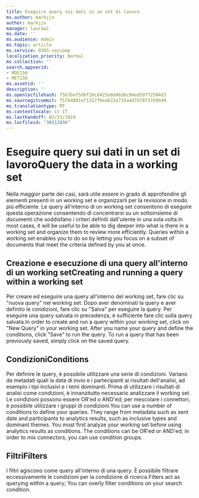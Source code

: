```yaml
---
title: Eseguire query sui dati in un set di lavoro
ms.author: markjjo
author: markjjo
manager: laurawi
ms.date: ''
ms.audience: Admin
ms.topic: article
ms.service: O365-seccomp
localization_priority: Normal
ms.collection: ''
search.appverid:
- MOE150
- MET150
ms.assetid: ''
description: ''
ms.openlocfilehash: f5b7bef5d9f20c6425e8d4636c94ed59f72504d3
ms.sourcegitcommit: f57b4001ef1327f0ea622e716a4d7d78f1769b49
ms.translationtype: MT
ms.contentlocale: it-IT
ms.lasthandoff: 02/23/2019
ms.locfileid: "30212836"
---
```

# <a name="query-the-data-in-a-working-set"></a><span data-ttu-id="0719a-102">Eseguire query sui dati in un set di lavoro</span><span class="sxs-lookup"><span data-stu-id="0719a-102">Query the data in a working set</span></span>

<span data-ttu-id="0719a-p101">Nella maggior parte dei casi, sarà utile essere in grado di approfondire gli elementi presenti in un working set e organizzarli per la revisione in modo più efficiente. Le query all'interno di un working set consentono di eseguire questa operazione consentendo di concentrarsi su un sottoinsieme di documenti che soddisfano i criteri definiti dall'utente in una sola volta.</span><span class="sxs-lookup"><span data-stu-id="0719a-p101">In most cases, it will be useful to be able to dig deeper into what is there in a working set and organize them to review more efficiently. Queries within a working set enables you to do so by letting you focus on a subset of documents that meet the criteria defined by you at once.</span></span>

## <a name="creating-and-running-a-query-within-a-working-set"></a><span data-ttu-id="0719a-105">Creazione e esecuzione di una query all'interno di un working set</span><span class="sxs-lookup"><span data-stu-id="0719a-105">Creating and running a query within a working set</span></span>

<span data-ttu-id="0719a-p102">Per creare ed eseguire una query all'interno del working set, fare clic su "nuova query" nel working set. Dopo aver denominati la query e aver definito le condizioni, fare clic su "Salva" per eseguire la query. Per eseguire una query salvata in precedenza, è sufficiente fare clic sulla query salvata.</span><span class="sxs-lookup"><span data-stu-id="0719a-p102">In order to create and run a query within your working set, click on "New Query" in your working set. After you name your query and define the conditions, click "Save" to run the query. To run a query that has been previously saved, simply click on the saved query.</span></span>

## <a name="conditions"></a><span data-ttu-id="0719a-109">Condizioni</span><span class="sxs-lookup"><span data-stu-id="0719a-109">Conditions</span></span>

<span data-ttu-id="0719a-p103">Per definire le query, è possibile utilizzare una serie di condizioni. Variano da metadati quali la data di invio e i partecipanti ai risultati dell'analisi, ad esempio i tipi inclusivi e i temi dominanti. Prima di utilizzare i risultati di analisi come condizioni, è innanzitutto necessario analizzare il working set. Le condizioni possono essere OR'ed o AND'ed; per mescolare i connettori, è possibile utilizzare i gruppi di condizioni.</span><span class="sxs-lookup"><span data-stu-id="0719a-p103">You can use a number of conditions to define your queries. They range from metadata such as sent date and participants to analytics results, such as inclusive types and dominant themes. You must first analyze your working set before using analytics results as conditions. The conditions can be OR'ed or AND'ed; in order to mix connectors, you can use condition groups.</span></span>

## <a name="filters"></a><span data-ttu-id="0719a-114">Filtri</span><span class="sxs-lookup"><span data-stu-id="0719a-114">Filters</span></span>
<span data-ttu-id="0719a-115">I filtri agiscono come query all'interno di una query. È possibile filtrare eccessivamente le condizioni per la condizione di ricerca.</span><span class="sxs-lookup"><span data-stu-id="0719a-115">Filters act as querying within a query; You can overly filter conditions on your search condition.</span></span>


